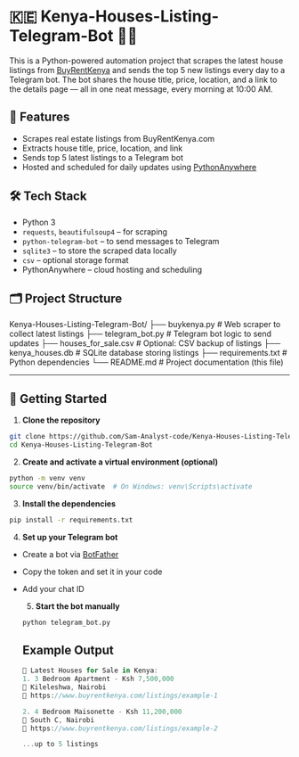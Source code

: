 # 🇰🇪 Kenya-Houses-Listing-Telegram-Bot 🏡🤖

This is a Python-powered automation project that scrapes the latest house listings from [BuyRentKenya](https://www.buyrentkenya.com/houses-for-sale) and sends the top 5 new listings every day to a Telegram bot. The bot shares the house title, price, location, and a link to the details page — all in one neat message, every morning at 10:00 AM.

## 📌 Features

- Scrapes real estate listings from BuyRentKenya.com
- Extracts house title, price, location, and link
- Sends top 5 latest listings to a Telegram bot
- Hosted and scheduled for daily updates using [PythonAnywhere](https://www.pythonanywhere.com/)

## 🛠️ Tech Stack

- Python 3
- `requests`, `beautifulsoup4` – for scraping
- `python-telegram-bot` – to send messages to Telegram
- `sqlite3` – to store the scraped data locally
- `csv` – optional storage format
- PythonAnywhere – cloud hosting and scheduling

## 🗂️ Project Structure

Kenya-Houses-Listing-Telegram-Bot/
├── buykenya.py           # Web scraper to collect latest listings
├── telegram_bot.py       # Telegram bot logic to send updates
├── houses_for_sale.csv   # Optional: CSV backup of listings
├── kenya_houses.db       # SQLite database storing listings
├── requirements.txt      # Python dependencies
└── README.md             # Project documentation (this file)


---

## 🚀 Getting Started

1. **Clone the repository**
```bash
git clone https://github.com/Sam-Analyst-code/Kenya-Houses-Listing-Telegram-Bot.git
cd Kenya-Houses-Listing-Telegram-Bot
```

2. **Create and activate a virtual environment (optional)**
```bash
python -m venv venv
source venv/bin/activate  # On Windows: venv\Scripts\activate
```

3. **Install the dependencies**

```bash
pip install -r requirements.txt
```
4. **Set up your Telegram bot**
- Create a bot via [BotFather](https://telegram.me/BotFather)
- Copy the token and set it in your code
- Add your chat ID

  5. **Start the bot manually**
  ```bash
  python telegram_bot.py
  ```


  ## Example Output
  ```rust
  📅 Latest Houses for Sale in Kenya:
  1. 3 Bedroom Apartment - Ksh 7,500,000
  📍 Kileleshwa, Nairobi
  🔗 https://www.buyrentkenya.com/listings/example-1

  2. 4 Bedroom Maisonette - Ksh 11,200,000
  📍 South C, Nairobi
  🔗 https://www.buyrentkenya.com/listings/example-2

  ...up to 5 listings
```



